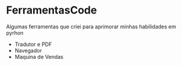 # FerramentasCode
Algumas ferramentas que criei para aprimorar minhas habilidades em pyrhon
- Tradutor e PDF
- Navegador
- Maquina de Vendas
